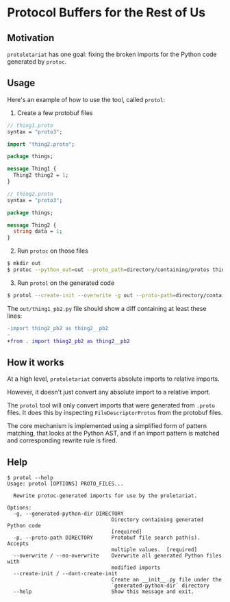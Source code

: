 # Protocol Buffers for the Rest of Us

## Motivation

`protoletariat` has one goal: fixing the broken imports for the Python code
generated by `protoc`.

## Usage

Here's an example of how to use the tool, called `protol`:

1. Create a few protobuf files

```protobuf
// thing1.proto
syntax = "proto3";

import "thing2.proto";

package things;

message Thing1 {
  Thing2 thing2 = 1;
}
```

```protobuf
// thing2.proto
syntax = "proto3";

package things;

message Thing2 {
  string data = 1;
}
```

2. Run `protoc` on those files

```sh
$ mkdir out
$ protoc --python_out=out --proto_path=directory/containing/protos thing1.proto thing2.proto
```

3. Run `protol` on the generated code

```sh
$ protol --create-init --overwrite -g out --proto-path=directory/containing/protos thing1.proto thing2.proto
```

The `out/thing1_pb2.py` file should show a diff containing at least these lines:

```patch
-import thing2_pb2 as thing2__pb2
-
+from . import thing2_pb2 as thing2__pb2
```

## How it works

At a high level, `protoletariat` converts absolute imports to relative imports.

However, it doesn't just convert any absolute import to a relative import.

The `protol` tool will only convert imports that were generated from `.proto` files. It
does this by inspecting `FileDescriptorProtos` from the protobuf files.

The core mechanism is implemented using a simplified form of pattern matching,
that looks at the Python AST, and if an import pattern is matched and
corresponding rewrite rule is fired.

## Help

```
$ protol --help
Usage: protol [OPTIONS] PROTO_FILES...

  Rewrite protoc-generated imports for use by the proletariat.

Options:
  -g, --generated-python-dir DIRECTORY
                                  Directory containing generated Python code
                                  [required]
  -p, --proto-path DIRECTORY      Protobuf file search path(s). Accepts
                                  multiple values.  [required]
  --overwrite / --no-overwrite    Overwrite all generated Python files with
                                  modified imports
  --create-init / --dont-create-init
                                  Create an __init__.py file under the
                                  `generated-python-dir` directory
  --help                          Show this message and exit.
```
